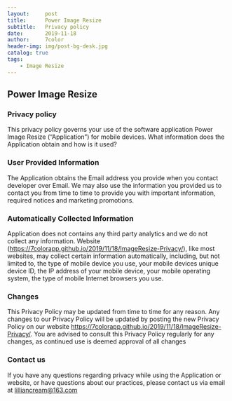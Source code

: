 ```yaml
---
layout:     post
title:      Power Image Resize
subtitle:   Privacy policy
date:       2019-11-18
author:     7color
header-img: img/post-bg-desk.jpg
catalog: true
tags:
    - Image Resize
---
```


## **Power Image Resize**

### **Privacy policy**

This privacy policy governs your use of the software application Power Image Resize (“Application”) for mobile devices.
What information does the Application  obtain and how is it used?

### **User Provided Information**

The Application obtains the Email address you provide when you contact developer over Email. We may also use the information you provided us to contact you from time to time to provide you with important information, required notices and marketing promotions.

### **Automatically Collected Information**

Application does not contains any third party analytics and we do not collect any information. Website (https://7colorapp.github.io/2019/11/18/ImageResize-Privacy/), like most websites, may collect certain information automatically, including, but not limited to, the type of mobile device you use, your mobile devices unique device ID, the IP address of your mobile device, your mobile operating system, the type of mobile Internet browsers you use.

### **Changes**

This Privacy Policy may be updated from time to time for any reason. Any changes to our Privacy Policy will be updated by posting the new Privacy Policy on our website https://7colorapp.github.io/2019/11/18/ImageResize-Privacy/. You are advised to consult this Privacy Policy regularly for any changes, as continued use is deemed approval of all changes

### **Contact us**
If you have any questions regarding privacy while using the Application or website, or have questions about our practices, please contact us via email at lilliancream@163.com
